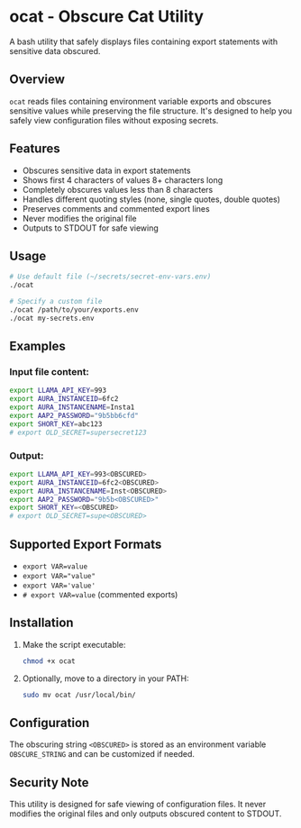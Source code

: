 # ocat - Obscure Cat Utility

A bash utility that safely displays files containing export statements with sensitive data obscured.

## Overview

`ocat` reads files containing environment variable exports and obscures sensitive values while preserving the file structure. It's designed to help you safely view configuration files without exposing secrets.

## Features

- Obscures sensitive data in export statements
- Shows first 4 characters of values 8+ characters long
- Completely obscures values less than 8 characters
- Handles different quoting styles (none, single quotes, double quotes)
- Preserves comments and commented export lines
- Never modifies the original file
- Outputs to STDOUT for safe viewing

## Usage

```bash
# Use default file (~/secrets/secret-env-vars.env)
./ocat

# Specify a custom file
./ocat /path/to/your/exports.env
./ocat my-secrets.env
```

## Examples

### Input file content:
```bash
export LLAMA_API_KEY=993
export AURA_INSTANCEID=6fc2
export AURA_INSTANCENAME=Insta1
export AAP2_PASSWORD="9b5bb6cfd"
export SHORT_KEY=abc123
# export OLD_SECRET=supersecret123
```

### Output:
```bash
export LLAMA_API_KEY=993<OBSCURED>
export AURA_INSTANCEID=6fc2<OBSCURED>
export AURA_INSTANCENAME=Inst<OBSCURED>
export AAP2_PASSWORD="9b5b<OBSCURED>"
export SHORT_KEY=<OBSCURED>
# export OLD_SECRET=supe<OBSCURED>
```

## Supported Export Formats

- `export VAR=value`
- `export VAR="value"`
- `export VAR='value'`
- `# export VAR=value` (commented exports)

## Installation

1. Make the script executable:
   ```bash
   chmod +x ocat
   ```

2. Optionally, move to a directory in your PATH:
   ```bash
   sudo mv ocat /usr/local/bin/
   ```

## Configuration

The obscuring string `<OBSCURED>` is stored as an environment variable `OBSCURE_STRING` and can be customized if needed.

## Security Note

This utility is designed for safe viewing of configuration files. It never modifies the original files and only outputs obscured content to STDOUT.